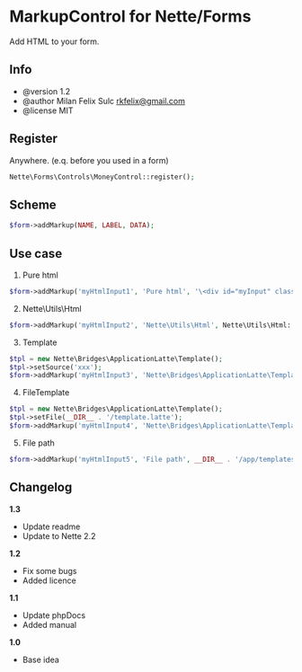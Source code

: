 # MarkupControl for Nette/Forms

Add HTML to your form.

## Info

* @version 1.2
* @author Milan Felix Sulc <rkfelix@gmail.com>
* @license MIT

## Register

Anywhere. (e.q. before you used in a form)

```php
Nette\Forms\Controls\MoneyControl::register();
```

## Scheme
```php
$form->addMarkup(NAME, LABEL, DATA);
```

## Use case

1) Pure html

```php
$form->addMarkup('myHtmlInput1', 'Pure html', '\<div id="myInput" class="anyClass"></div>');
```

2) Nette\Utils\Html

```php
$form->addMarkup('myHtmlInput2', 'Nette\Utils\Html', Nette\Utils\Html::el('img')->src('image.jpg')->alt('photo'));
```

3) Template

```php
$tpl = new Nette\Bridges\ApplicationLatte\Template();
$tpl->setSource('xxx');
$form->addMarkup('myHtmlInput3', 'Nette\Bridges\ApplicationLatte\Template', $tpl);
```

4) FileTemplate

```php
$tpl = new Nette\Bridges\ApplicationLatte\Template();
$tpl->setFile(__DIR__ . '/template.latte');
$form->addMarkup('myHtmlInput4', 'Nette\Bridges\ApplicationLatte\Template', $tpl);
```

5) File path

```php
$form->addMarkup('myHtmlInput5', 'File path', __DIR__ . '/app/templates/control.latte');
```

## Changelog

**1.3**
- Update readme
- Update to Nette 2.2

**1.2**
- Fix some bugs
- Added licence

**1.1**
- Update phpDocs
- Added manual

**1.0**
- Base idea